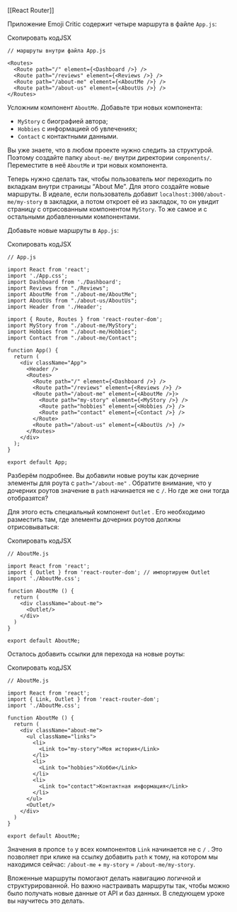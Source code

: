 [[React Router]]

Приложение Emoji Critic содержит четыре маршрута в файле `App.js`:

Скопировать кодJSX

```
// маршруты внутри файла App.js

<Routes>
  <Route path="/" element={<Dashboard />} />
  <Route path="/reviews" element={<Reviews />} />
  <Route path="/about-me" element={<AboutMe />} />
  <Route path="/about-us" element={<AboutUs />} />
</Routes> 
```

Усложним компонент `AboutMe`. Добавьте три новых компонента:

-   `MyStory` с биографией автора;
-   `Hobbies` с информацией об увлечениях;
-   `Contact` с контактными данными.

Вы уже знаете, что в любом проекте нужно следить за структурой. Поэтому создайте папку `about-me/` внутри директории `components/`. Переместите в неё `AboutMe` и три новых компонента.

Теперь нужно сделать так, чтобы пользователь мог переходить по вкладкам внутри страницы “About Me”. Для этого создайте новые маршруты. В идеале, если пользователь добавит `localhost:3000/about-me/my-story` в закладки, а потом откроет её из закладок, то он увидит страницу с отрисованным компонентом `MyStory`. То же самое и с остальными добавленными компонентами.

Добавьте новые маршруты в `App.js`:

Скопировать кодJSX

```
// App.js

import React from 'react';
import './App.css';
import Dashboard from './Dashboard';
import Reviews from "./Reviews";
import AboutMe from "./about-me/AboutMe";
import AboutUs from "./about-us/AboutUs";
import Header from './Header';

import { Route, Routes } from 'react-router-dom';
import MyStory from "./about-me/MyStory";
import Hobbies from "./about-me/Hobbies";
import Contact from "./about-me/Contact";

function App() {
  return (
    <div className="App">
      <Header />
      <Routes>
        <Route path="/" element={<Dashboard />} />
        <Route path="/reviews" element={<Reviews />} />
        <Route path="/about-me" element={<AboutMe />}>
          <Route path="my-story" element={<MyStory />} />
          <Route path="hobbies" element={<Hobbies />} />
          <Route path="contact" element={<Contact />} />
        </Route>
        <Route path="/about-us" element={<AboutUs />} />
      </Routes>
    </div>
  );
}

export default App; 
```

Разберём подробнее. Вы добавили новые роуты как дочерние элементы для роута с `path="/about-me"` . Обратите внимание, что у дочерних роутов значение в `path` начинается не с `/`. Но где же они тогда отобразятся?

Для этого есть специальный компонент `Outlet` . Его необходимо разместить там, где элементы дочерних роутов должны отрисовываться:

Скопировать кодJSX

```
// AboutMe.js

import React from 'react';
import { Outlet } from 'react-router-dom'; // импортируем Outlet
import './AboutMe.css';

function AboutMe () {
  return (
    <div className="about-me">
      <Outlet/>
    </div>
  )
}

export default AboutMe; 
```

Осталось добавить ссылки для перехода на новые роуты:

Скопировать кодJSX

```
// AboutMe.js

import React from 'react';
import { Link, Outlet } from 'react-router-dom';
import './AboutMe.css';

function AboutMe () {
  return (
    <div className="about-me">
      <ul className="links">
        <li>
          <Link to="my-story">Моя история</Link>
        </li>
        <li>
          <Link to="hobbies">Хобби</Link>
        </li>
        <li>
          <Link to="contact">Контактная информация</Link>
        </li>
      </ul>
      <Outlet/>
    </div>
  )
}

export default AboutMe; 
```

Значения в пропсе `to` у всех компонентов `Link` начинается не с `/` . Это позволяет при клике на ссылку добавить `path` к тому, на котором мы находимся сейчас: `/about-me` + `my-story` = `/about-me/my-story`.

Вложенные маршруты помогают делать навигацию логичной и структурированной. Но важно настраивать маршруты так, чтобы можно было получать новые данные от API и баз данных. В следующем уроке вы научитесь это делать.